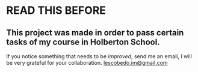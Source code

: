 # READ THIS BEFORE
## This project was made in order to pass certain tasks of my course in Holberton School.
If you notice something that needs to be *improved*, send me an email, I will be very grateful for your collaboration.
lescobedo.im@gmail.com
